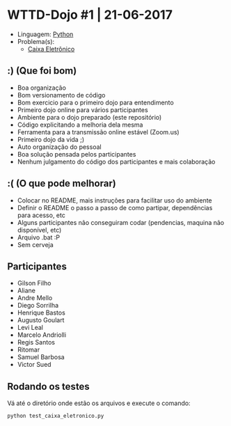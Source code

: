 # WTTD-Dojo #1 | 21-06-2017

- Linguagem: [Python](http://www.python.org/)
- Problema(s):
    - [Caixa Eletrônico](http://dojopuzzles.com/problemas/exibe/caixa-eletronico/)


## :) (Que foi bom)

 - Boa organização
 - Bom versionamento de código
 - Bom exercicio para o primeiro dojo para entendimento
 - Primeiro dojo online para vários participantes
 - Ambiente para o dojo preparado (este repositório)
 - Código explicitando a melhoria dela mesma
 - Ferramenta para a transmissão online estável (Zoom.us)
 - Primeiro dojo da vida ;)
 - Auto organização do pessoal
 - Boa solução pensada pelos participantes
 - Nenhum julgamento do código dos participantes e mais colaboração

## :( (O que pode melhorar)

  - Colocar no README, mais instruções para facilitar uso do ambiente
  - Definir o README o passo a passo de como partipar, dependências para acesso, etc
  - Alguns participantes não conseguiram codar (pendencias, maquina não disponível, etc)
  - Arquivo .bat :P
  - Sem cerveja


## Participantes

- Gilson Filho
- Aliane
- Andre Mello
- Diego Sorrilha
- Henrique Bastos
- Augusto Goulart
- Levi Leal
- Marcelo Andriolli
- Regis Santos
- Ritomar
- Samuel Barbosa
- Victor Sued

## Rodando os testes

Vá até o diretório onde estão os arquivos e execute o comando:

    python test_caixa_eletronico.py
